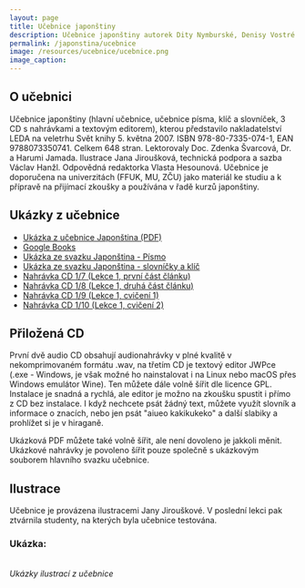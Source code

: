 ```yaml
---
layout: page
title: Učebnice japonštiny
description: Učebnice japonštiny autorek Dity Nymburské, Denisy Vostré a Mami Sawatari
permalink: /japonstina/ucebnice
image: /resources/ucebnice/ucebnice.png
image_caption:
---
```


## O učebnici

Učebnice japonštiny (hlavní učebnice, učebnice písma, klíč a slovníček, 3 CD s nahrávkami a textovým editorem), kterou představilo nakladatelství LEDA na veletrhu Svět knihy 5. května 2007. ISBN 978-80-7335-074-1, EAN 9788073350741. Celkem 648 stran. Lektorovaly Doc. Zdenka Švarcová, Dr. a Harumi Jamada. Ilustrace Jana Jiroušková, technická podpora a sazba Václav Hanžl. Odpovědná redaktorka Vlasta Hesounová. Učebnice je doporučena na univerzitách (FFUK, MU, ZČU) jako materiál ke studiu a k přípravě na přijímací zkoušky a používána v řadě kurzů japonštiny.

## Ukázky z učebnice

-   <a href='{{ site.baseurl }}/resources/ucebnice/ukazky/japonstina-ukazka.pdf' target='_blank'>Ukázka z učebnice Japonština (PDF)</a>
-   <a href='https://books.google.cz/books?id=zPRCVo--_mcC&dq=isbn:9788073350741&redir_esc=y&hl=en' target='_blank'>Google Books</a>
-   <a href='{{ site.baseurl }}/resources/ucebnice/ukazky/pismo-ukazka.pdf' target='_blank'>Ukázka ze svazku Japonština - Písmo</a>
-   <a href='{{ site.baseurl }}/resources/ucebnice/ukazky/slovklic-ukazka.pdf' target='_blank'>Ukázka ze svazku Japonština - slovníčky a klíč</a>
-   <a href='{{ site.baseurl }}/resources/ucebnice/ukazky/CD1_7.mp3' target='_blank'>Nahrávka CD 1/7 (Lekce 1, první část článku)</a>
-   <a href='{{ site.baseurl }}/resources/ucebnice/ukazky/CD1_8.mp3' target='_blank'>Nahrávka CD 1/8 (Lekce 1, druhá část článku)</a>
-   <a href='{{ site.baseurl }}/resources/ucebnice/ukazky/CD1_9.mp3' target='_blank'>Nahrávka CD 1/9 (Lekce 1, cvičení 1)</a>
-   <a href='{{ site.baseurl }}/resources/ucebnice/ukazky/CD1_10.mp3' target='_blank'>Nahrávka CD 1/10 (Lekce 1, cvičení 2)</a>

## Přiložená CD

První dvě audio CD obsahují audionahrávky v plné kvalitě v nekomprimovaném formátu .wav, na třetím CD je textový editor JWPce (.exe - Windows, je však možné ho nainstalovat i na Linux nebo macOS přes Windows emulátor Wine). Ten můžete dále volně šířit dle licence GPL. Instalace je snadná a rychlá, ale editor je možno na zkoušku spustit i přímo z CD bez instalace. I když nechcete psát žádný text, můžete využít slovník a informace o znacích, nebo jen psát "aiueo kakikukeko" a další slabiky a prohlížet si je v hiraganě.

Ukázková PDF můžete také volně šířit, ale není dovoleno je jakkoli měnit. Ukázkové nahrávky je povoleno šířit pouze společně s ukázkovým souborem hlavního svazku učebnice.

## Ilustrace

Učebnice je provázena ilustracemi Jany Jirouškové. V poslední lekci pak ztvárnila studenty, na kterých byla učebnice testována.

### Ukázka:

<div class="gallery-box">
  <div class="gallery">
    <img src="{{ site.baseurl }}/images/komiks/tn_komiks_letadlo2.png" loading="lazy" alt="">
    <img src="{{ site.baseurl }}/images/komiks/tn_komiks_ubytovani.png" loading="lazy" alt="">
    <img src="{{ site.baseurl }}/images/komiks/tn_komiks_lazne1.png" loading="lazy" alt="">
    <img src="{{ site.baseurl }}/images/komiks/tn_komiks_lazne2.png" loading="lazy" alt="">
    <img src="{{ site.baseurl }}/images/komiks/tn_komiks_rjokan1.png" loading="lazy" alt="">
    <img src="{{ site.baseurl }}/images/komiks/tn_komiks_rjokan2.png" loading="lazy" alt="">
  </div>
  <em>Ukázky ilustrací z učebnice</em>
</div>

